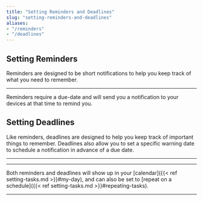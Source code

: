 ```yaml
---
title: "Setting Reminders and Deadlines"
slug: "setting-reminders-and-deadlines"
aliases:
- "/reminders"
- "/deadlines"
---
```


## Setting Reminders

Reminders are designed to be short notifications to help you keep track of what you need to remember.


<!-- image here: create reminder scrn -->
---

Reminders require a due-date and will send you a notification to your devices at that time to remind you.

## Setting Deadlines

Like reminders, deadlines are designed to help you keep track of important things to remember. Deadlines also allow you to set a specific warning date to schedule a notification in advance of a due date.

<!-- image here: create deadline scrn -->
---

<!-- image here: warn me -->
---

Both reminders and deadlines will show up in your [calendar]({{< ref setting-tasks.md >}}#my-day), and can also be set to [repeat on a schedule]({{< ref setting-tasks.md >}}#repeating-tasks).


<!-- image here: repeat scrn-->
---
